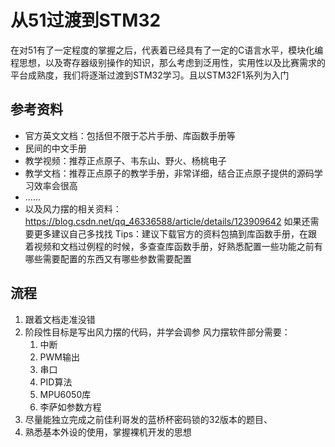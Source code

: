 # 从51过渡到STM32
在对51有了一定程度的掌握之后，代表着已经具有了一定的C语言水平，模块化编程思想，以及寄存器级别操作的知识，那么考虑到泛用性，实用性以及比赛需求的平台成熟度，我们将逐渐过渡到STM32学习。且以STM32F1系列为入门
## 参考资料
- 官方英文文档：包括但不限于芯片手册、库函数手册等
- 民间的中文手册
- 教学视频：推荐正点原子、韦东山、野火、杨桃电子
- 教学文档：推荐正点原子的教学手册，非常详细，结合正点原子提供的源码学习效率会很高
- ......
- 以及风力摆的相关资料：https://blog.csdn.net/qq_46336588/article/details/123909642 如果还需要更多建议自己多找找
Tips：建议下载官方的资料包搞到库函数手册，在跟着视频和文档过例程的时候，多查查库函数手册，好熟悉配置一些功能之前有哪些需要配置的东西又有哪些参数需要配置
## 流程
1. 跟着文档走准没错
2. 阶段性目标是写出风力摆的代码，并学会调参
	风力摆软件部分需要：
	1. 中断
	2. PWM输出
	3. 串口
	4. PID算法
	5. MPU6050库
	6. 李萨如参数方程
3. 尽量能独立完成之前佳利哥发的蓝桥杯密码锁的32版本的题目、
4. 熟悉基本外设的使用，掌握裸机开发的思想